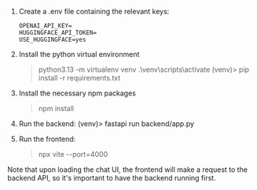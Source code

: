 1. Create a .env file containing the relevant keys:
    ```env
    OPENAI_API_KEY=
    HUGGINGFACE_API_TOKEN=
    USE_HUGGINGFACE=yes
    ```

2. Install the python virtual environment
    > python3.13 -m virtualenv venv
    > .\venv\scripts\activate
    (venv)> pip install -r requirements.txt

3. Install the necessary npm packages
    > npm install
    
4. Run the backend:
    (venv)> fastapi run backend/app.py

5. Run the frontend:
    > npx vite --port=4000

Note that upon loading the chat UI, the frontend will make a request to the backend API, so it's
important to have the backend running first.